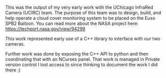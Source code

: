 This was the output of my very early work with the UChicago InfraRed Camera (UCIRC) team.
The purpose of this team was to design, build, and help operate a cloud cover monitoring system to be placed on the Euso SPB2 Balloon.
You can read more about the NASA project here: https://techport.nasa.gov/view/94299

This work represented early use of a C++ library to interface with our two cameras.

Further work was done by exposing the C++ API to python and then coordinating that with an NCurses panel.
That work is managed in Private version control I lost access to since thinking to document the work I did there ;)

